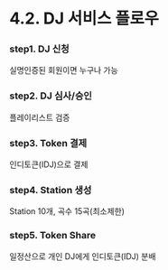 # 4.2. DJ 서비스 플로우

### step1. DJ 신청

실명인증된 회원이면 누구나 가능

### step2. DJ 심사/승인

플레이리스트 검증

### step3. Token 결제

인디토큰(IDJ)으로 결제

### step4. Station 생성

Station 10개, 곡수 15곡(최소제한)

### step5. Token Share

일정산으로 개인 DJ에게 인디토큰(IDJ) 분배

